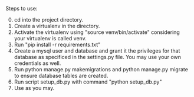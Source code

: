 Steps to use:

0. cd into the project directory.
1. Create a virtualenv in the directory.
2. Activate the virtualenv using "source venv/bin/activate" considering your virtualenv is called venv.
3. Run "pip install -r requirements.txt"
4. Create a mysql user and database and grant it the privileges for that database as specificed in the settings.py file. 
You may use your own credentials as well.
5. Run python manage.py makemigrations and python manage.py migrate to ensure database tables are created.
6. Run script setup_db.py with command "python setup_db.py"
7. Use as you may.